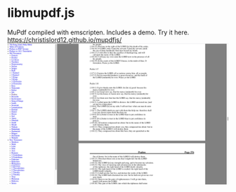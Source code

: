 # libmupdf.js
MuPdf compiled with emscripten. Includes a demo. Try it here. https://christislord12.github.io/mupdfjs/
![Alt text](screenshot.png?raw=true "Screenshot")

